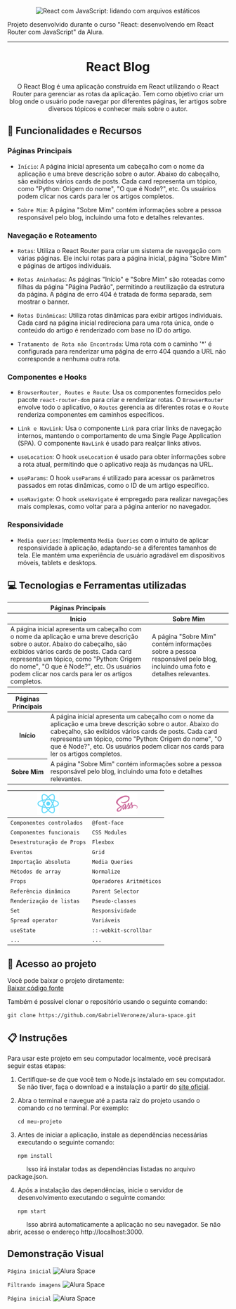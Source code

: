 <p align="center"> <img src="https://imgur.com/GUdgxDe.png" alt="React com JavaScript: lidando com arquivos estáticos"> </p>
<p>Projeto desenvolvido durante o curso "React: desenvolvendo em React Router com JavaScript" da Alura.</p>

<hr>

<h1 align="center">React Blog</h1>
<p align="center">O React Blog é uma aplicação construída em React utilizando o React Router para gerenciar as rotas da aplicação. Tem como objetivo criar um blog onde o usuário pode navegar por diferentes páginas, ler artigos sobre diversos tópicos e conhecer mais sobre o autor.</p>

## :hammer: Funcionalidades e Recursos

### Páginas Principais

- `Início`: A página inicial apresenta um cabeçalho com o nome da aplicação e uma breve descrição sobre o autor. Abaixo do cabeçalho, são exibidos vários cards de posts. Cada card representa um tópico, como "Python: Origem do nome", "O que é Node?", etc. Os usuários podem clicar nos cards para ler os artigos completos.

- `Sobre Mim`: A página "Sobre Mim" contém informações sobre a pessoa responsável pelo blog, incluindo uma foto e detalhes relevantes.

### Navegação e Roteamento

- `Rotas`: Utiliza o React Router para criar um sistema de navegação com várias páginas. Ele inclui rotas para a página inicial, página "Sobre Mim" e páginas de artigos individuais.

- `Rotas Aninhadas`: As páginas "Início" e "Sobre Mim" são roteadas como filhas da página "Página Padrão", permitindo a reutilização da estrutura da página. A página de erro 404 é tratada de forma separada, sem mostrar o banner.

- `Rotas Dinâmicas`: Utiliza rotas dinâmicas para exibir artigos individuais. Cada card na página inicial redireciona para uma rota única, onde o conteúdo do artigo é renderizado com base no ID do artigo.

- `Tratamento de Rota não Encontrada`: Uma rota com o caminho '*' é configurada para renderizar uma página de erro 404 quando a URL não corresponde a nenhuma outra rota.

### Componentes e Hooks

- `BrowserRouter, Routes e Route`: Usa os componentes fornecidos pelo pacote `react-router-dom` para criar e renderizar rotas. O `BrowserRouter` envolve todo o aplicativo, o `Routes` gerencia as diferentes rotas e o `Route` renderiza componentes em caminhos específicos.

- `Link e NavLink`: Usa o componente `Link` para criar links de navegação internos, mantendo o comportamento de uma Single Page Application (SPA). O componente `NavLink` é usado para realçar links ativos.

- `useLocation`: O hook `useLocation` é usado para obter informações sobre a rota atual, permitindo que o aplicativo reaja às mudanças na URL.

- `useParams`: O hook `useParams` é utilizado para acessar os parâmetros passados em rotas dinâmicas, como o ID de um artigo específico.

- `useNavigate`: O hook `useNavigate` é empregado para realizar navegações mais complexas, como voltar para a página anterior no navegador.

### Responsividade

- `Media queries`: Implementa `Media Queries` com o intuito de aplicar responsividade à aplicação, adaptando-se a diferentes tamanhos de tela. Ele mantém uma experiência de usuário agradável em dispositivos móveis, tablets e desktops.

## :computer: Tecnologias e Ferramentas utilizadas

<table align="center">
   <thead>
      <tr>
         <th>Páginas Principais</th>
      </tr>
   </thead>
   <thead>
      <tr>
         <th>Início</th>
         <th>Sobre Mim</th>
      </tr>
   </thead>
   <tbody>
      <tr>
         <td>A página inicial apresenta um cabeçalho com o nome da aplicação e uma breve descrição sobre o autor. Abaixo do cabeçalho, são exibidos vários cards de posts. Cada card representa um tópico, como "Python: Origem do nome", "O que é Node?", etc. Os usuários podem clicar nos cards para ler os artigos completos.</td>
         <td>A página "Sobre Mim" contém informações sobre a pessoa responsável pelo blog, incluindo uma foto e detalhes relevantes.</td>
      </tr>
   </tbody>
</table>

<table align="center">
   <thead>
      <tr>
         <th>Páginas Principais</th>
      </tr>
   </thead>
   <tbody>
      <tr>
         <th>Início</th>
         <td>
            A página inicial apresenta um cabeçalho com o nome da aplicação e uma breve descrição sobre o autor. Abaixo do cabeçalho, são exibidos vários cards de posts. Cada card representa um tópico, como "Python: Origem do nome", "O que é Node?", etc. Os usuários podem clicar nos cards para ler os artigos completos.
         </td>
      </tr>
      <tr>
         <th>Sobre Mim</th>
         <td>
            A página "Sobre Mim" contém informações sobre a pessoa responsável pelo blog, incluindo uma foto e detalhes relevantes.
         </td>
      </tr>
   </tbody>
</table>



<img height="50px" src="https://raw.githubusercontent.com/devicons/devicon/master/icons/react/react-original.svg"> | <img height="50px" src="https://raw.githubusercontent.com/devicons/devicon/master/icons/sass/sass-original.svg">
| -------------------------- | ------------------------ |
| `Componentes controlados`  | `@font-face`             |
| `Componentes funcionais`   | `CSS Modules`            |
| `Desestruturação de Props` | `Flexbox`                |
| `Eventos`                  | `Grid`                   |
| `Importação absoluta`      | `Media Queries`          |
| `Métodos de array`         | `Normalize`              |
| `Props`                    | `Operadores Aritméticos` |
| `Referência dinâmica`      | `Parent Selector`        |
| `Renderização de listas`   | `Pseudo-classes`         |
| `Set`                      | `Responsividade`         |
| `Spread operator`          | `Variáveis`              |
| `useState`                 | `::-webkit-scrollbar`    |
| `...`                      | `...`                    |

## :open_file_folder: Acesso ao projeto
Você pode baixar o projeto diretamente:  
[Baixar código fonte](https://github.com/GabrielVeroneze/alura-space/archive/refs/heads/master.zip)

Também é possível clonar o repositório usando o seguinte comando:
```
git clone https://github.com/GabrielVeroneze/alura-space.git
```

## :clipboard: Instruções
Para usar este projeto em seu computador localmente, você precisará seguir estas etapas:

1. Certifique-se de que você tem o Node.js instalado em seu computador. Se não tiver, faça o download e a instalação a partir do [site oficial](https://nodejs.org/).

2. Abra o terminal e navegue até a pasta raiz do projeto usando o comando `cd` no terminal. Por exemplo:
   ```
   cd meu-projeto
   ```
3. Antes de iniciar a aplicação, instale as dependências necessárias executando o seguinte comando:
   ```
   npm install
   ```
&nbsp; &nbsp; &nbsp; &nbsp; &nbsp; &nbsp;Isso irá instalar todas as dependências listadas no arquivo package.json.

4. Após a instalação das dependências, inicie o servidor de desenvolvimento executando o seguinte comando:
   ```
   npm start
   ```
&nbsp; &nbsp; &nbsp; &nbsp; &nbsp; &nbsp;Isso abrirá automaticamente a aplicação no seu navegador. Se não abrir, acesse o endereço http://localhost:3000.
<br>

## Demonstração Visual
`Página inicial`
![Alura Space](https://imgur.com/PIWRr4d.png)

`Filtrando imagens`
![Alura Space](https://github.com/GabrielVeroneze/alura-space/assets/95183901/c46ed158-9a29-4836-8169-5b4e8429bfcc)

`Página inicial`
![Alura Space](https://imgur.com/vNuOpzj.png)
